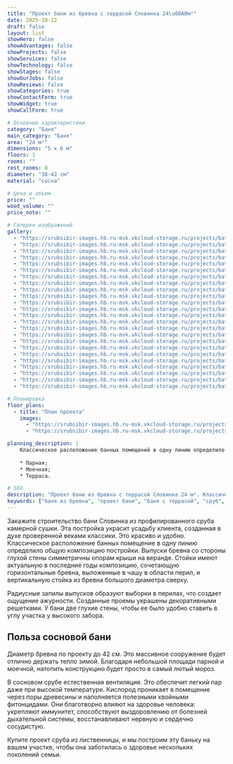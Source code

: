 ```yaml
---
title: "Проект бани из бревна с террасой Словинка 24\u00A0м²"
date: 2025-10-12
draft: false
layout: list
showHero: false
showAdvantages: false
showProjects: false
showServices: false
showTechnology: false
showStages: false
showOurJobs: false
showReviews: false
showCategories: true
showContactForm: true
showWidget: true
showCallForm: true

# Основные характеристики
category: "Баня"
main_category: "Баня"
area: "24 м²"
dimensions: "5 x 6 м"
floors: 1
rooms: ""
rest_rooms: 0
diameter: "38-42 см"
material: "сосна"

# Цена и объем
price: ""
wood_volume: ""
price_note: ""

# Галерея изображений
gallery:
  - "https://srubsibir-images.hb.ru-msk.vkcloud-storage.ru/projects/baths/slovinks-24/slovinks-24-1.jpg"
  - "https://srubsibir-images.hb.ru-msk.vkcloud-storage.ru/projects/baths/slovinks-24/slovinks-24-2.jpg"
  - "https://srubsibir-images.hb.ru-msk.vkcloud-storage.ru/projects/baths/slovinks-24/slovinks-24-3.jpg"
  - "https://srubsibir-images.hb.ru-msk.vkcloud-storage.ru/projects/baths/slovinks-24/slovinks-24-4.jpg"
  - "https://srubsibir-images.hb.ru-msk.vkcloud-storage.ru/projects/baths/slovinks-24/slovinks-24-5.jpg"
  - "https://srubsibir-images.hb.ru-msk.vkcloud-storage.ru/projects/baths/slovinks-24/slovinks-24-6.jpg"
  - "https://srubsibir-images.hb.ru-msk.vkcloud-storage.ru/projects/baths/slovinks-24/slovinks-24-7.jpg"
  - "https://srubsibir-images.hb.ru-msk.vkcloud-storage.ru/projects/baths/slovinks-24/slovinks-24-8.png"
  - "https://srubsibir-images.hb.ru-msk.vkcloud-storage.ru/projects/baths/slovinks-24/slovinks-24-9.jpg"
  - "https://srubsibir-images.hb.ru-msk.vkcloud-storage.ru/projects/baths/slovinks-24/slovinks-24-10.jpg"
  - "https://srubsibir-images.hb.ru-msk.vkcloud-storage.ru/projects/baths/slovinks-24/slovinks-24-11.jpg"
  - "https://srubsibir-images.hb.ru-msk.vkcloud-storage.ru/projects/baths/slovinks-24/slovinks-24-12.jpg"
  - "https://srubsibir-images.hb.ru-msk.vkcloud-storage.ru/projects/baths/slovinks-24/slovinks-24-13.jpg"
  - "https://srubsibir-images.hb.ru-msk.vkcloud-storage.ru/projects/baths/slovinks-24/slovinks-24-14.jpg"
  - "https://srubsibir-images.hb.ru-msk.vkcloud-storage.ru/projects/baths/slovinks-24/slovinks-24-15.jpg"
  - "https://srubsibir-images.hb.ru-msk.vkcloud-storage.ru/projects/baths/slovinks-24/slovinks-24-16.jpg"
  - "https://srubsibir-images.hb.ru-msk.vkcloud-storage.ru/projects/baths/slovinks-24/slovinks-24-17.jpg"
  - "https://srubsibir-images.hb.ru-msk.vkcloud-storage.ru/projects/baths/slovinks-24/slovinks-24-18.jpg"
  - "https://srubsibir-images.hb.ru-msk.vkcloud-storage.ru/projects/baths/slovinks-24/slovinks-24-19.jpg"
  - "https://srubsibir-images.hb.ru-msk.vkcloud-storage.ru/projects/baths/slovinks-24/slovinks-24-20.jpg"
  - "https://srubsibir-images.hb.ru-msk.vkcloud-storage.ru/projects/baths/slovinks-24/slovinks-24-21.jpg"
  - "https://srubsibir-images.hb.ru-msk.vkcloud-storage.ru/projects/baths/slovinks-24/slovinks-24-22.jpg"
  - "https://srubsibir-images.hb.ru-msk.vkcloud-storage.ru/projects/baths/slovinks-24/slovinks-24-23.jpg"
  - "https://srubsibir-images.hb.ru-msk.vkcloud-storage.ru/projects/baths/slovinks-24/slovinks-24-24.jpg"

# Планировка
floor_plans:
  - title: "План проекта"
    images:
      - "https://srubsibir-images.hb.ru-msk.vkcloud-storage.ru/projects/baths/slovinks-24/slovinks-24-7.jpg"
      - "https://srubsibir-images.hb.ru-msk.vkcloud-storage.ru/projects/baths/slovinks-24/slovinks-24-8.png"

planning_description: |
    Классическое расположение банных помещений в одну линию определило общую композицию постройки.
    
    * Парная;
    * Моечная;
    * Терраса.

# SEO
description: "Проект бани из бревна с террасой Словинка 24 м². Классическая баня из профилированного сруба камерной сушки с диаметром бревна 38-42 см."
keywords: ["баня из бревна", "проект бани", "баня с террасой", "сруб", "баня Словинка"]
---
```


Закажите строительство бани Словинка из профилированного сруба камерной сушки. Эта постройка украсит усадьбу клиента, созданная в духе проверенной веками классики. Это красиво и удобно. Классическое расположение банных помещение в одну линию определило общую композицию постройки. Выпуски бревна со стороны глухой стены симметричны опорам крыши на веранде. Стойки имеют актуальную в последние годы композицию, сочетающую горизонтальные бревна, выложенные в чашу в области перил, и вертикальную стойка из бревна большого диаметра сверху.

Радиусные запилы выпусков образуют выборки в перилах, что создает ощущение ажурности. Созданные проемы украшены декоративными решетками. У бани две глухие стены, чтобы ее было удобно ставить в углу участка у высокого забора.

## Польза сосновой бани

Диаметр бревна по проекту до 42 см. Это массивное сооружение будет отлично держать тепло зимой. Благодаря небольшой площади парной и моечной, натопить конструкцию будет просто в самый лютый мороз.

В сосновом срубе естественная вентиляция. Это обеспечит легкий пар даже при высокой температуре. Кислород проникает в помещение через поры древесины и наполняется полезными хвойными фитонцидами. Они благотворно влияют на здоровье человека: укрепляют иммунитет, способствуют выздоровлению от болезней дыхательной системы, восстанавливают нервную и сердечно сосудистую.

Купите проект сруба из лиственницы, и мы построим эту баньку на вашем участке, чтобы она заботилась о здоровье нескольких поколений семьи.